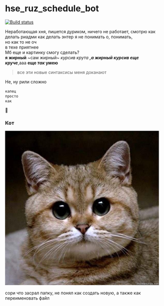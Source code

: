# hse_ruz_schedule_bot
[![Build status](https://github.com/SerVB/hse_assistant_bot/workflows/tests/badge.svg)](https://github.com/SerVB/hse_assistant_bot/actions)

Неработающая хня, пишется дуриком, ничего не работает, смотрю как делать риадми  как делать энтер я не понимать  о, понимать,  
но как то не оч  
в техе приятнее  
Мб еще и картинку смогу сделать?  
**я жирный** ~сам жирный~ *курсив крута* ***,а жирный курсив еще круче***,ааа **еще _так_ умею**  
>все эти новые синтаксисы меня доканают   
  
Не, ну рили сложно
```
капец
просто
как
```  

:rat:

 ### Кот
![recent-stat-markers](screenshots/kot.jpg)
  
сори что засрал папку, не понял как создать новую, а также как переименовать файл
  